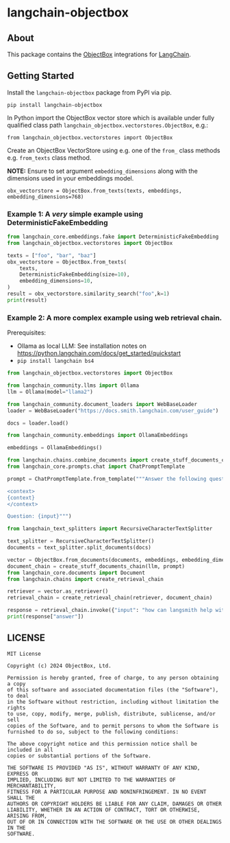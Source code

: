 # langchain-objectbox

## About

This package contains the [ObjectBox](https://objectbox.io) integrations for [LangChain](https://www.langchain.com).

## Getting Started 

Install the `langchain-objectbox` package from PyPI via pip.

```
pip install langchain-objectbox
```

In Python import the ObjectBox vector store which is available under fully qualified class path `langchain_objectbox.vectorstores.ObjectBox`, e.g.:

```
from langchain_objectbox.vectorstores import ObjectBox
```

Create an ObjectBox VectorStore using e.g. one of the `from_` class methods e.g. `from_texts` class method.

**NOTE:** Ensure to set argument `embedding_dimensions` along with the dimensions used in your embeddings model.

```
obx_vectorstore = ObjectBox.from_texts(texts, embeddings, embedding_dimensions=768)
```

### Example 1: A *very* simple example using DeterministicFakeEmbedding

```python
from langchain_core.embeddings.fake import DeterministicFakeEmbedding
from langchain_objectbox.vectorstores import ObjectBox

texts = ["foo", "bar", "baz"]
obx_vectorstore = ObjectBox.from_texts(
    texts, 
    DeterministicFakeEmbedding(size=10),
    embedding_dimensions=10,
)
result = obx_vectorstore.similarity_search("foo",k=1)
print(result)
```

### Example 2: A more complex example using web retrieval chain.

Prerequisites: 

- Ollama as local LLM: See installation notes on https://python.langchain.com/docs/get_started/quickstart
- ``pip install langchain bs4``

```python
from langchain_objectbox.vectorstores import ObjectBox

from langchain_community.llms import Ollama
llm = Ollama(model="llama2")

from langchain_community.document_loaders import WebBaseLoader
loader = WebBaseLoader("https://docs.smith.langchain.com/user_guide")

docs = loader.load()

from langchain_community.embeddings import OllamaEmbeddings

embeddings = OllamaEmbeddings()

from langchain.chains.combine_documents import create_stuff_documents_chain
from langchain_core.prompts.chat import ChatPromptTemplate

prompt = ChatPromptTemplate.from_template("""Answer the following question based only on the provided context:

<context>
{context}
</context>

Question: {input}""")

from langchain_text_splitters import RecursiveCharacterTextSplitter

text_splitter = RecursiveCharacterTextSplitter()
documents = text_splitter.split_documents(docs)

vector = ObjectBox.from_documents(documents, embeddings, embedding_dimensions=768)
document_chain = create_stuff_documents_chain(llm, prompt)
from langchain_core.documents import Document
from langchain.chains import create_retrieval_chain

retriever = vector.as_retriever()
retrieval_chain = create_retrieval_chain(retriever, document_chain)

response = retrieval_chain.invoke({"input": "how can langsmith help with testing?"})
print(response["answer"])
```

## LICENSE

```
MIT License

Copyright (c) 2024 ObjectBox, Ltd.

Permission is hereby granted, free of charge, to any person obtaining a copy
of this software and associated documentation files (the "Software"), to deal
in the Software without restriction, including without limitation the rights
to use, copy, modify, merge, publish, distribute, sublicense, and/or sell
copies of the Software, and to permit persons to whom the Software is
furnished to do so, subject to the following conditions:

The above copyright notice and this permission notice shall be included in all
copies or substantial portions of the Software.

THE SOFTWARE IS PROVIDED "AS IS", WITHOUT WARRANTY OF ANY KIND, EXPRESS OR
IMPLIED, INCLUDING BUT NOT LIMITED TO THE WARRANTIES OF MERCHANTABILITY,
FITNESS FOR A PARTICULAR PURPOSE AND NONINFRINGEMENT. IN NO EVENT SHALL THE
AUTHORS OR COPYRIGHT HOLDERS BE LIABLE FOR ANY CLAIM, DAMAGES OR OTHER
LIABILITY, WHETHER IN AN ACTION OF CONTRACT, TORT OR OTHERWISE, ARISING FROM,
OUT OF OR IN CONNECTION WITH THE SOFTWARE OR THE USE OR OTHER DEALINGS IN THE
SOFTWARE.
```
